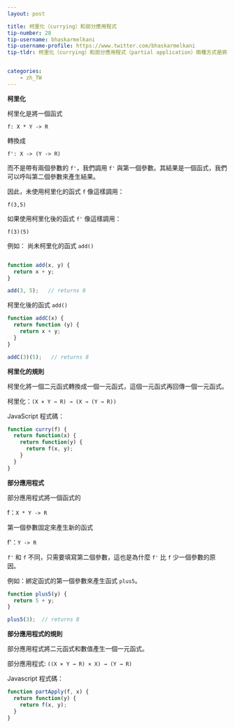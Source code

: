 ```yaml
---
layout: post

title: 柯里化（currying）和部分應用程式
tip-number: 28
tip-username: bhaskarmelkani
tip-username-profile: https://www.twitter.com/bhaskarmelkani
tip-tldr: 柯里化（currying）和部分應用程式（partial application）兩種方式是將函式轉換變成其他更小參數的函式。


categories:
    - zh_TW
---
```


**柯里化**

柯里化是將一個函式

`f: X * Y -> R`

轉換成

`f': X -> (Y -> R)`

而不是帶有兩個參數的 `f'`，我們調用 `f'` 與第一個參數。其結果是一個函式，我們可以呼叫第二個參數來產生結果。

因此，未使用柯里化的函式 `f` 像這樣調用：

`f(3,5)`

如果使用柯里化後的函式 `f'` 像這樣調用：

`f(3)(5)`

例如：
尚未柯里化的函式 `add()`

```javascript

function add(x, y) {
  return x + y;
}

add(3, 5);   // returns 8
```

柯里化後的函式 `add()`

```javascript
function addC(x) {
  return function (y) {
    return x + y;
  }
}

addC(3)(5);   // returns 8
```

**柯里化的規則**

柯里化將一個二元函式轉換成一個一元函式，這個一元函式再回傳一個一元函式。

柯里化：`(X × Y → R) → (X → (Y → R))`

JavaScript 程式碼：

```javascript
function curry(f) {
  return function(x) {
    return function(y) {
      return f(x, y);
    }
  }
}
```

**部分應用程式**

部分應用程式將一個函式的

f：`X * Y -> R`

第一個參數固定來產生新的函式

f'：`Y -> R`

`f'` 和 `f` 不同，只需要填寫第二個參數，這也是為什麼 `f'` 比 `f` 少一個參數的原因。

例如：綁定函式的第一個參數來產生函式 `plus5`。

```javascript
function plus5(y) {
  return 5 + y;
}

plus5(3);  // returns 8
```

**部分應用程式的規則**

部分應用程式將二元函式和數值產生一個一元函式。

部分應用程式: `((X × Y → R) × X) → (Y → R)`

Javascript 程式碼：

```javascript
function partApply(f, x) {
  return function(y) {
    return f(x, y);
  }
}
```
